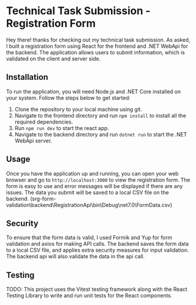 # Technical Task Submission - Registration Form

Hey there! thanks for checking out my technical task submission. As asked, I built a registration form using React for the frontend and .NET WebApi for the backend. The application allows users to submit information, which is validated on the client and server side.

## Installation

To run the application, you will need Node.js and .NET Core installed on your system. Follow the steps below to get started:

1. Clone the repository to your local machine using git.
2. Navigate to the frontend directory and run `npm install` to install all the required dependencies.
3. Run `npm run dev` to start the react app.
4. Navigate to the backend directory and run `dotnet run` to start the .NET WebApi server.

## Usage

Once you have the application up and running, you can open your web browser and go to `http://localhost:3000` to view the registration form. The form is easy to use and error messages will be displayed if there are any issues. The data you submit will be saved to a local CSV file on the backend. (srg-form-validation\backend\RegistrationApi\bin\Debug\net7.0\FormData.csv)

## Security

To ensure that the form data is valid, I used Formik and Yup for form validation and axios for making API calls. The backend saves the form data to a local CSV file, and applies extra security measures for input validation. The backend api will also validate the data in the api call.

## Testing

TODO: This project uses the Vitest testing framework along with the React Testing Library to write and run unit tests for the React components.
